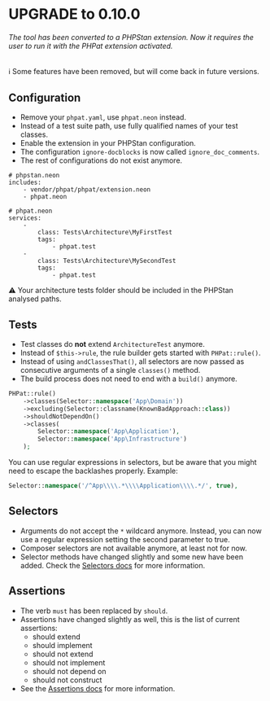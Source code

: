 UPGRADE to 0.10.0
=================

###### The tool has been converted to a PHPStan extension. Now it requires the user to run it with the PHPat extension activated.

ℹ️ Some features have been removed, but will come back in future versions.

Configuration
-------------

* Remove your `phpat.yaml`, use `phpat.neon` instead.
* Instead of a test suite path, use fully qualified names of your test classes. 
* Enable the extension in your PHPStan configuration.
* The configuration `ignore-docblocks` is now called `ignore_doc_comments`.
* The rest of configurations do not exist anymore.

```neon
# phpstan.neon
includes:
    - vendor/phpat/phpat/extension.neon
    - phpat.neon
```
```neon
# phpat.neon
services:
    -
        class: Tests\Architecture\MyFirstTest
        tags:
            - phpat.test
    -
        class: Tests\Architecture\MySecondTest
        tags:
            - phpat.test
```
⚠️ Your architecture tests folder should be included in the PHPStan analysed paths.

Tests
-----

* Test classes do **not** extend `ArchitectureTest` anymore.
* Instead of ```$this->rule```, the rule builder gets started with ```PHPat::rule()```.
* Instead of using ```andClassesThat()```, all selectors are now passed as consecutive arguments
of a single ```classes()``` method.
* The build process does not need to end with a `build()` anymore.
```php
PHPat::rule()
    ->classes(Selector::namespace('App\Domain'))
    ->excluding(Selector::classname(KnownBadApproach::class))
    ->shouldNotDependOn()
    ->classes(
        Selector::namespace('App\Application'),
        Selector::namespace('App\Infrastructure')
    );
```

You can use regular expressions in selectors, but be aware that you might need to escape the backlashes properly.
Example:
```php
Selector::namespace('/^App\\\\.*\\\\Application\\\\.*/', true),
```

Selectors
---------

* Arguments do not accept the `*` wildcard anymore. Instead, you can now use a regular expression setting the second parameter to true.
* Composer selectors are not available anymore, at least not for now.
* Selector methods have changed slightly and some new have been added. Check the [Selectors docs](SELECTORS.md) for more information.

Assertions
----------

* The verb `must` has been replaced by `should`.
* Assertions have changed slightly as well, this is the list of current assertions:
  * should extend
  * should implement
  * should not extend
  * should not implement
  * should not depend on
  * should not construct
* See the [Assertions docs](ASSERTIONS.md) for more information.
